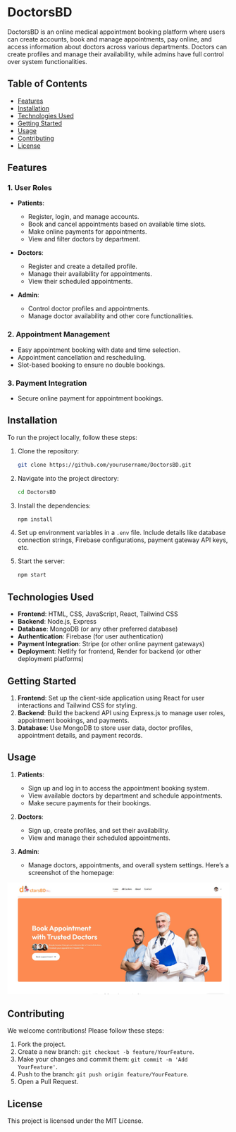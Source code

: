 # DoctorsBD
DoctorsBD is an online medical appointment booking platform where users can create accounts, book and manage appointments, pay online, and access information about doctors across various departments. Doctors can create profiles and manage their availability, while admins have full control over system functionalities.

## Table of Contents
- [Features](#features)
- [Installation](#installation)
- [Technologies Used](#technologies-used)
- [Getting Started](#getting-started)
- [Usage](#usage)
- [Contributing](#contributing)
- [License](#license)

## Features
### 1. User Roles
- **Patients**:
  - Register, login, and manage accounts.
  - Book and cancel appointments based on available time slots.
  - Make online payments for appointments.
  - View and filter doctors by department.

- **Doctors**:
  - Register and create a detailed profile.
  - Manage their availability for appointments.
  - View their scheduled appointments.

- **Admin**:
  - Control doctor profiles and appointments.
  - Manage doctor availability and other core functionalities.

### 2. Appointment Management
- Easy appointment booking with date and time selection.
- Appointment cancellation and rescheduling.
- Slot-based booking to ensure no double bookings.

### 3. Payment Integration
- Secure online payment for appointment bookings.

## Installation

To run the project locally, follow these steps:

1. Clone the repository:

   ```bash
   git clone https://github.com/yourusername/DoctorsBD.git
   ```

2. Navigate into the project directory:

   ```bash
   cd DoctorsBD
   ```

3. Install the dependencies:

   ```bash
   npm install
   ```

4. Set up environment variables in a `.env` file. Include details like database connection strings, Firebase configurations, payment gateway API keys, etc.

5. Start the server:

   ```bash
   npm start
   ```

## Technologies Used

- **Frontend**: HTML, CSS, JavaScript, React, Tailwind CSS
- **Backend**: Node.js, Express
- **Database**: MongoDB (or any other preferred database)
- **Authentication**: Firebase (for user authentication)
- **Payment Integration**: Stripe (or other online payment gateways)
- **Deployment**: Netlify for frontend, Render for backend (or other deployment platforms)

## Getting Started

1. **Frontend**: Set up the client-side application using React for user interactions and Tailwind CSS for styling.
2. **Backend**: Build the backend API using Express.js to manage user roles, appointment bookings, and payments.
3. **Database**: Use MongoDB to store user data, doctor profiles, appointment details, and payment records.


## Usage

1. **Patients**:
   - Sign up and log in to access the appointment booking system.
   - View available doctors by department and schedule appointments.
   - Make secure payments for their bookings.

2. **Doctors**:
   - Sign up, create profiles, and set their availability.
   - View and manage their scheduled appointments.

3. **Admin**:
   - Manage doctors, appointments, and overall system settings.
Here’s a screenshot of the homepage:

![Homepage Screenshot](https://raw.githubusercontent.com/MDPerrfan/React-Portfolio/refs/heads/main/src/Assets/Projects/doctorsbd.jpg)
## Contributing

We welcome contributions! Please follow these steps:

1. Fork the project.
2. Create a new branch: `git checkout -b feature/YourFeature`.
3. Make your changes and commit them: `git commit -m 'Add YourFeature'`.
4. Push to the branch: `git push origin feature/YourFeature`.
5. Open a Pull Request.

## License

This project is licensed under the MIT License.

